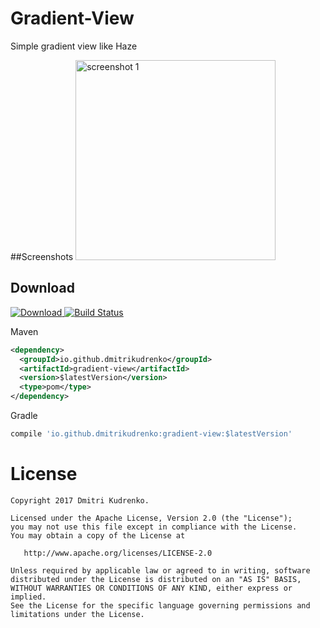 Gradient-View
=============

Simple gradient view like Haze

##Screenshots
<img src="https://raw.githubusercontent.com/dmitrikudrenko/Gradient-View/master/media/1.png" alt="screenshot 1" width="320">

Download
--------
[ ![Download](https://api.bintray.com/packages/dmitrikudrenko/maven/Gradient-View/images/download.svg) ](https://bintray.com/dmitrikudrenko/maven/Gradient-View/_latestVersion)
[![Build Status](https://travis-ci.org/dmitrikudrenko/Gradient-View.svg?branch=master)](https://travis-ci.org/dmitrikudrenko/Gradient-View)

Maven
```xml
<dependency>
  <groupId>io.github.dmitrikudrenko</groupId>
  <artifactId>gradient-view</artifactId>
  <version>$latestVersion</version>
  <type>pom</type>
</dependency>
```

Gradle
```groovy
compile 'io.github.dmitrikudrenko:gradient-view:$latestVersion'
```

License
=======

    Copyright 2017 Dmitri Kudrenko.

    Licensed under the Apache License, Version 2.0 (the "License");
    you may not use this file except in compliance with the License.
    You may obtain a copy of the License at

       http://www.apache.org/licenses/LICENSE-2.0

    Unless required by applicable law or agreed to in writing, software
    distributed under the License is distributed on an "AS IS" BASIS,
    WITHOUT WARRANTIES OR CONDITIONS OF ANY KIND, either express or implied.
    See the License for the specific language governing permissions and
    limitations under the License.